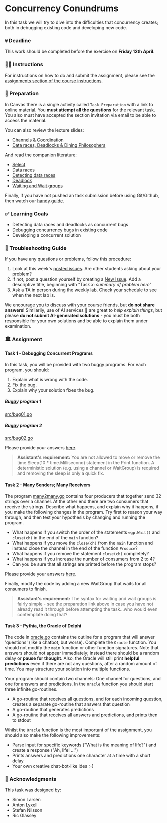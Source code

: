 # Concurrency Conundrums
In this task we will try to dive into the difficulties that concurrency creates; both in debugging existing code and developing new code.

### 💀 Deadline
This work should be completed before the exercise on **Friday 12th April**.

### 👩‍🏫 Instructions
For instructions on how to do and submit the assignment, please see the
[assignments section of the course instructions](https://gits-15.sys.kth.se/inda-23/course-instructions#assignments).

### 📝 Preparation
In Canvas there is a single activity called `Task Preparation` with a link to online material. You **must attempt all the questions** for the relevant task. You also must have accepted the section invitation via email to be able to access the material.

You can also review the lecture slides: 
- [Channels & Coordination](https://docs.google.com/presentation/d/1I46lo9wX3BSZwLD6AXMPcS1Rto5peC16hciNgwRqYqs/edit#slide=id.p)
- [Data races, Deadlocks & Dining Philosophers](https://docs.google.com/presentation/d/14Y6YIHBsGDgNzhILRfu7Qubl0jrzoInc4sex_pCUNqY/edit#slide=id.p)

And read the companion literature:
  - [Select](http://yourbasic.org/golang/select-explained/)
  - [Data races](http://yourbasic.org/golang/data-races-explained/)
  - [Detecting data races](http://yourbasic.org/golang/detect-data-races/)
  - [Deadlock](http://yourbasic.org/golang/detect-deadlock/)
  - [Waiting and Wait groups](https://yourbasic.org/golang/wait-for-goroutines-waitgroup/)

Finally, if you have not pushed an task submission before using Git/Github, then watch our [handy guide](https://www.youtube.com/watch?v=Sp5AASmX4no&list=PLZtN6QLX2rBA_gL6zs-qijIDihx-p2tO8).

### ✅ Learning Goals
* Detecting data races and deadlocks as concurrent bugs
* Debugging concurrency bugs in existing code
* Developing a concurrent solution

### 🚨 Troubleshooting Guide
If you have any questions or problems, follow this procedure: <br/>

1. Look at this week's [posted issues](https://gits-15.sys.kth.se/inda-23/help/issues). Are other students asking about your problem?
2. If not, post a question yourself by creating a [New Issue](https://gits-15.sys.kth.se/inda-23/help/issues/new). Add a descriptive title, beginning with "Task *x*: *summary of problem here*"
3. Ask a TA in person during the [weekly lab](https://queue.csc.kth.se/Queue/INDA). Check your schedule to see when the next lab is.

We encourage you to discuss with your course friends, but **do not share answers**! Similarily, use of AI services  🤖 are great to *help explain things*, but please **do not submit AI-generated solutions** - you must be both responsible for your own solutions and be able to explain them under examination.

### 🏛 Assignment

#### Task 1 - Debugging Concurrent Programs
In this task, you will be provided with two buggy programs. For each program,
you should:

1. Explain what is wrong with the code.
2. Fix the bug.
3. Explain why your solution fixes the bug.

##### Buggy program 1
[src/bug01.go](src/bug01.go)

##### Buggy program 2
[src/bug02.go](src/bug02.go)

Please provide your answers [here](docs/README.md).

> **Assistant's requirement:** You are not allowed to move or remove the
> time.Sleep(10 * time.Millisecond) statement in the Print function. A
> deterministic solution (e.g. using a channel or WaitGroup) is required and
> removing the sleep is only a quick fix.

#### Task 2 - Many Senders; Many Receivers
The program [many2many.go](src/many2many.go) contains four
producers that together send 32 strings over a channel. At the
other end there are two consumers that receive the strings.
Describe what happens, and explain why it happens, if you make the
following changes in the program. Try first to reason your way
through, and then test your hypothesis by changing and running the
program.

* What happens if you switch the order of the statements
  `wgp.Wait()` and `close(ch)` in the end of the `main` function?
* What happens if you move the `close(ch)` from the `main` function
  and instead close the channel in the end of the function
  `Produce`?
* What happens if you remove the statement `close(ch)` completely?
* What happens if you increase the number of consumers from 2 to 4?
* Can you be sure that all strings are printed before the program
  stops?

Please provide your answers [here](docs/README.md).

Finally, modify the code by adding a new WaitGroup that waits for
all consumers to finish.

> **Assistant's requirement:** The syntax for waiting and wait groups is fairly 
> simple - see the preparation link above in case you have not already read it 
> through before attempting the task...who would even contemplate doing that?


#### Task 3 - Pythia, the Oracle of Delphi

The code in [oracle.go](src/oracle.go) contains the outline for a program that
will answer 'questions' (like a chatbot, but worse).  Complete the `Oracle`
function.  You should not modify the `main` function or other function
signatures. Note that answers should not appear immediately; instead there
should be a random delay or **pause for thought**.  Also, the Oracle will still
print **helpful predictions** even if there are not any questions, after a
random amount of time. You may structure your solution into multiple functions.

Your program should contain two channels: One channel for questions,
and one for answers and predictions.  In the `Oracle` function you
should start three infinite go-routines.

* A go-routine that receives all questions, and for each incoming
  question, creates a separate go-routine that answers that question
* A go-routine that generates predictions
* A go-routine that receives all answers and predictions, and prints
  then to stdout

Whilst the `Oracle` function is the most important of the
assignment, you should also make the following improvements:

* Parse input for specific keywords ("What is the meaning of life?") and create a response ("Ah, life! ...")
* Prints answers and predictions one character at a time with a short delay
* Your own creative chat-bot-like idea :-)

### 🙏 Acknowledgments
This task was designed by:               <br>
- Simon Larsén                             <br>
- Anton Lyxell                             <br>
- Stefan Nilsson                           <br>
- Ric Glassey                              <br>